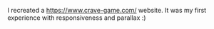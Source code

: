 I recreated a https://www.crave-game.com/ website. It was my first experience with responsiveness and parallax :)
